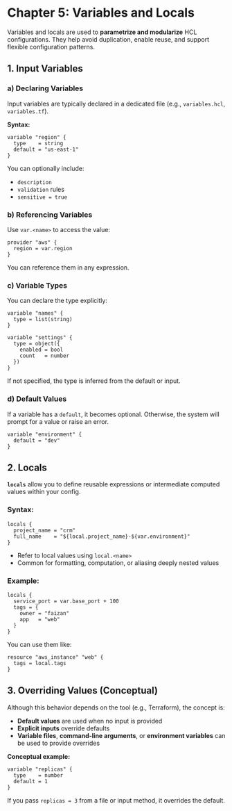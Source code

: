 # Chapter 5: Variables and Locals

Variables and locals are used to **parametrize and modularize** HCL configurations. They help avoid duplication, enable reuse, and support flexible configuration patterns.

## 1. Input Variables

### a) Declaring Variables

Input variables are typically declared in a dedicated file (e.g., `variables.hcl`, `variables.tf`).

**Syntax:**

```hcl
variable "region" {
  type    = string
  default = "us-east-1"
}
```

You can optionally include:

- `description`
- `validation` rules
- `sensitive = true`

### b) Referencing Variables

Use `var.<name>` to access the value:

```hcl
provider "aws" {
  region = var.region
}
```

You can reference them in any expression.

### c) Variable Types

You can declare the type explicitly:

```hcl
variable "names" {
  type = list(string)
}

variable "settings" {
  type = object({
    enabled = bool
    count   = number
  })
}
```

If not specified, the type is inferred from the default or input.

### d) Default Values

If a variable has a `default`, it becomes optional. Otherwise, the system will prompt for a value or raise an error.

```hcl
variable "environment" {
  default = "dev"
}
```

## 2. Locals

**`locals`** allow you to define reusable expressions or intermediate computed values within your config.

### Syntax:

```hcl
locals {
  project_name = "crm"
  full_name    = "${local.project_name}-${var.environment}"
}
```

- Refer to local values using `local.<name>`
- Common for formatting, computation, or aliasing deeply nested values

### Example:

```hcl
locals {
  service_port = var.base_port + 100
  tags = {
    owner = "faizan"
    app   = "web"
  }
}
```

You can use them like:

```hcl
resource "aws_instance" "web" {
  tags = local.tags
}
```

## 3. Overriding Values (Conceptual)

Although this behavior depends on the tool (e.g., Terraform), the concept is:

- **Default values** are used when no input is provided
- **Explicit inputs** override defaults
- **Variable files**, **command-line arguments**, or **environment variables** can be used to provide overrides

**Conceptual example:**

```hcl
variable "replicas" {
  type    = number
  default = 1
}
```

If you pass `replicas = 3` from a file or input method, it overrides the default.
